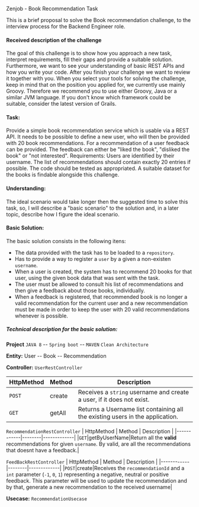 Zenjob - Book Recommendation Task

This is a brief proposal to solve the Book recommendation challenge, to the interview process for the Backend Engineer role.

#### Received description of the challenge
The goal of this challenge is to show how you approach a new task, interpret requirements, fill their gaps and provide a suitable solution. 
Furthermore, we want to see your understanding of basic REST APIs and how you write your code. After you finish your challenge we want to review it together with you.
When you select your tools for solving the challenge, keep in mind that on the position you applied for, we currently use mainly Groovy. 
Therefore we recommend you to use either Groovy, Java or a similar JVM language. If you don't know which framework could be suitable, consider the latest version of Grails.

#### Task:
Provide a simple book recommendation service which is usable via a REST API. 
It needs to be possible to define a new user, who will then be provided with 20 book recommendations. 
For a recommendation of a user feedback can be provided. 
The feedback can either be "liked the book", "disliked the book" or "not interested".
Requirements:
Users are identified by their username.
The list of recommendations should contain exactly 20 entries if possible.
The code should be tested as appropriated.
A suitable dataset for the books is findable alongside this challenge. 

#### Understanding:
The ideal scenario would take longer then the suggested time to solve this task, so, I will describe a "basic scenario" to the solution and, in a later topic, describe how I figure the ideal scenario. 

#### Basic Solution:
The basic solution consists in the following itens:
- The data provided with the task has to be loaded to a `repository`. 
- Has to provide a way to register a `user` by a given a non-existen `username`.
- When a user is created, the system has to recommend 20 books for that user, using the given book data that was sent with the task.
- The user must be allowed to consult his list of recommendations and then give a feedback about those books, individually.
- When a feedback is registered, that recommended book is no longer a valid recommendation for the current user and a new recommendation must be made in order to keep the user with 20 valid recommendations whenever is possible.

##### Technical description for the basic solution:
**Project**
`JAVA 8` -- `Spring boot` -- `MAVEN`
`Clean Architecture`

**Entity:**
User -- Book -- Recommendation

**Controller:**
`UserRestController`

| HttpMethod | Method | Description |
|------------|--------|-------------|
| `POST` | create |  Receives a `string` username and create a user, if it does not exist. |
| `GET` | getAll | Returns a Username list containing all the existing users in the application.|

`RecommendationRestController`
| HttpMethod | Method | Description |
|------------|--------|-------------|
|`GET`|getByUserName|Return all the **valid** recommendations for given `username`. By valid, are all the recommendations that doesnt have a feedback.|

`FeedBackRestController`
| HttpMethod | Method | Description |
|------------|--------|-------------|
|`POST`|create|Receives the `recommendationId` and a `int` parameter (`-1`, `0`, `1`) representing a negative, neutral or positive feedback. This parameter will be used to update the recommendation and by that, generate a new recommendation to the received username|

**Usecase:**
`RecommendationUsecase` 


